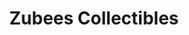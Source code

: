 ---
title: "Zubees Collectibles"
description: "Premium perfumes and fragrances collection featuring Arabian, English, Oil, and Luxury perfumes."
whatsapp: "+2348038507754"
email: "info@zubeescollectibles.com"
address: "Lagos, Nigeria"
social:
  facebook: ""
  instagram: ""
  twitter: ""
---